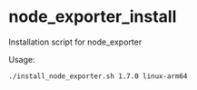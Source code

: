 # node_exporter_install

Installation script for node_exporter

Usage:
```
./install_node_exporter.sh 1.7.0 linux-arm64
```
